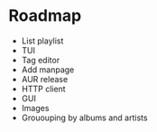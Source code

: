 # Roadmap
- List playlist
- TUI
- Tag editor
- Add manpage
- AUR release
- HTTP client
- GUI
- Images
- Grououping by albums and artists
